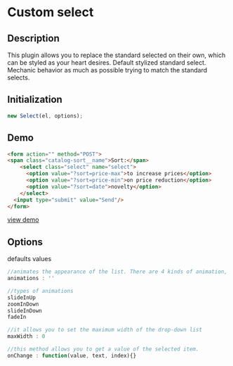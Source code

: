 # Custom select

## Description

This plugin allows you to replace the standard selected on their own, which can be styled as your heart desires. Default stylized standard select. Mechanic behavior as much as possible trying to match the standard selects.

## Initialization

````javaScript
new Select(el, options);
````

## Demo
````html
<form action="" method="POST">
<span class="catalog-sort__name">Sort:</span>
    <select class="select" name="select">
      <option value="?sort=price-max">to increase prices</option>
      <option value="?sort=price-min">on price reduction</option>
      <option value="?sort=date">novelty</option>
    </select>
  <input type="submit" value="Send"/>
</form>
````
[view demo](https://codepen.io/Zveromag/pen/GjjvVx)

## Options

defaults values

````javaScript
//animates the appearance of the list. There are 4 kinds of animation, but you can expand on their own.
animations : ''

//types of animations
slideInUp
zoomInDown
slideInDown
fadeIn

//it allows you to set the maximum width of the drop-down list
maxWidth : 0

//this method allows you to get a value of the selected item.
onChange : function(value, text, index){}
````